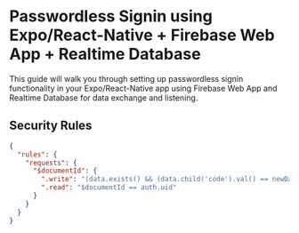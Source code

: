 # Passwordless Signin using Expo/React-Native + Firebase Web App + Realtime Database

This guide will walk you through setting up passwordless signin functionality in your Expo/React-Native app using Firebase Web App and Realtime Database for data exchange and listening.

## Security Rules

```json
{
  "rules": {
    "requests": {
      "$documentId": {
        ".write": "(data.exists() && (data.child('code').val() == newData.child('prevCode').val() || data.child('code').val() == newData.child('code').val())) || $documentId == auth.uid",
        ".read": "$documentId == auth.uid"
      }
    }
  }
}
